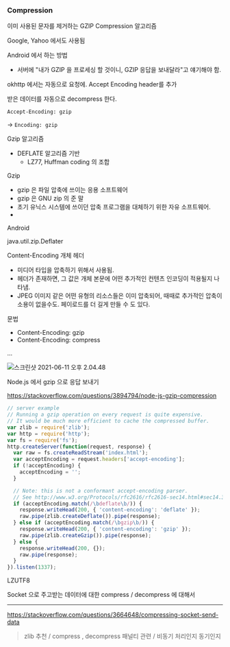 ### Compression 

이미 사용된 문자를 제거하는 GZIP Compression 알고리즘 

Google, Yahoo 에서도 사용됨 



Android 에서 하는 방법 

- 서버에 "내가 GZIP 을 프로세싱 할 것이니, GZIP 응답을 보내달라"고 얘기해야 함. 



okhttp 에서는 자동으로 요청에. Accept Encoding header를 추가 

받은 데이터를 자동으로 decompress 한다. 

`Accept-Encoding: gzip` 

-> `Encoding: gzip` 



Gzip 알고리즘 

- DEFLATE 알고리즘 기반 
  - LZ77, Huffman coding 의 조합 

Gzip 

- gzip 은 파일 압축에 쓰이는 응용 소프트웨어 
- gzip 은 GNU zip 의 준 말 
- 초기 유닉스 시스템에 쓰이던 압축 프로그램을 대체하기 위한 자유 소프트웨어. 
- 



Android 

java.util.zip.Deflater 



Content-Encoding 개체 헤더 

- 미디어 타입을 압축하기 위해서 사용됨. 
- 헤더가 존재하면, 그 값은 개체 본문에 어떤 추가적인 컨텐츠 인코딩이 적용될지 나타냄. 
- JPEG 이미지 같은 어떤 유형의 리소스들은 이미 압축되어, 때때로 추가적인 압축이 소용이 없을수도. 페이로드를 더 길게 만들 수 도 있다. 

문법 

- Content-Encoding: gzip 
- Content-Encoding: compress 

... 



<img src="/Users/gahee.han/Documents/스크린샷 2021-06-11 오후 2.04.48.png" alt="스크린샷 2021-06-11 오후 2.04.48"  />



Node.js 에서 gzip 으로 응답 보내기 

https://stackoverflow.com/questions/3894794/node-js-gzip-compression

```javascript
// server example
// Running a gzip operation on every request is quite expensive.
// It would be much more efficient to cache the compressed buffer.
var zlib = require('zlib');
var http = require('http');
var fs = require('fs');
http.createServer(function(request, response) {
  var raw = fs.createReadStream('index.html');
  var acceptEncoding = request.headers['accept-encoding'];
  if (!acceptEncoding) {
    acceptEncoding = '';
  }

  // Note: this is not a conformant accept-encoding parser.
  // See http://www.w3.org/Protocols/rfc2616/rfc2616-sec14.html#sec14.3
  if (acceptEncoding.match(/\bdeflate\b/)) {
    response.writeHead(200, { 'content-encoding': 'deflate' });
    raw.pipe(zlib.createDeflate()).pipe(response);
  } else if (acceptEncoding.match(/\bgzip\b/)) {
    response.writeHead(200, { 'content-encoding': 'gzip' });
    raw.pipe(zlib.createGzip()).pipe(response);
  } else {
    response.writeHead(200, {});
    raw.pipe(response);
  }
}).listen(1337);
```



LZUTF8



Socket 으로 주고받는 데이터에 대한 compress / decompress 에 대해서 



---

https://stackoverflow.com/questions/3664648/compressing-socket-send-data

> zlib 추천 / compress , decompress 패널티 관련 / 비동기 처리인지 동기인지 



